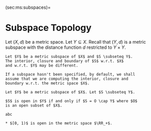 (sec:ms:subspaces)=
# Subspace Topology

Let $(X, d)$ be a metric space. Let $Y \subseteq X$. 
Recall that $(Y, d)$ is a metric subspace with the
distance function $d$ restricted to $Y \times Y$.

```{prf:remark}
Let $Y$ be a metric subspace of $X$ and $S \subseteq Y$.
The interior, closure and boundary of $S$ w.r.t. $X$ 
and w.r.t. $Y$ may be different.

If a subspace hasn't been specified, by default, we shall
assume that we are computing the interior, closure and 
boundary w.r.t. the metric space $X$.
```


```{prf:proposition}
Let $Y$ be a metric subspace of $X$. Let $S \subseteq Y$.

$S$ is open in $Y$ if and only if $S = O \cap Y$ where $O$ 
is an open subset of $X$.
```

```{prf:proof}
abc
```

```{prf:example}
* $[0, 1)$ is open in the metric space $\RR_+$.
```
